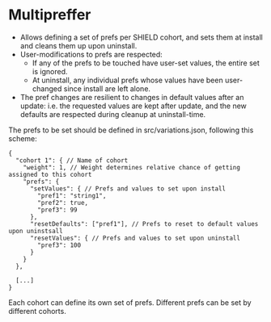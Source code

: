 # Multipreffer

- Allows defining a set of prefs per SHIELD cohort, and sets them at install and cleans them up upon uninstall.
- User-modifications to prefs are respected:
  - If any of the prefs to be touched have user-set values, the entire set is ignored.
  - At uninstall, any individual prefs whose values have been user-changed since install are left alone.
- The pref changes are resilient to changes in default values after an update: i.e. the requested values are kept after update, and the new defaults are respected during cleanup at uninstall-time.

The prefs to be set should be defined in src/variations.json, following this scheme:

```
{
  "cohort 1": { // Name of cohort
    "weight": 1, // Weight determines relative chance of getting assigned to this cohort
    "prefs": {
      "setValues": { // Prefs and values to set upon install
        "pref1": "string1",
        "pref2": true,
        "pref3": 99
      },
      "resetDefaults": ["pref1"], // Prefs to reset to default values upon uninstsall
      "resetValues": { // Prefs and values to set upon uninstall
        "pref3": 100
      }
    }
  },

  [...]
}
```

Each cohort can define its own set of prefs. Different prefs can be set by different cohorts.
